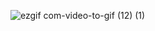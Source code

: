 ![ezgif com-video-to-gif (12) (1)](https://github.com/Amy-Eunji/vue-project/assets/104086211/e89dc9be-c9a2-4f86-8547-ae39e367d492)
